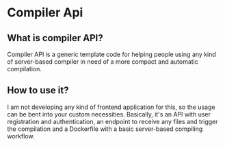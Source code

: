 # Compiler Api
## What is compiler API?
Compiler API is a generic template code for helping people using any kind of server-based compiler in need of a more compact and
automatic compilation.
## How to use it?
I am not developing any kind of frontend application for this, so the usage can be bent into your custom necessities.
Basically, it's an API with user registration and authentication, an endpoint to receive any files and trigger the compilation and a Dockerfile with a basic server-based compiling workflow. 
